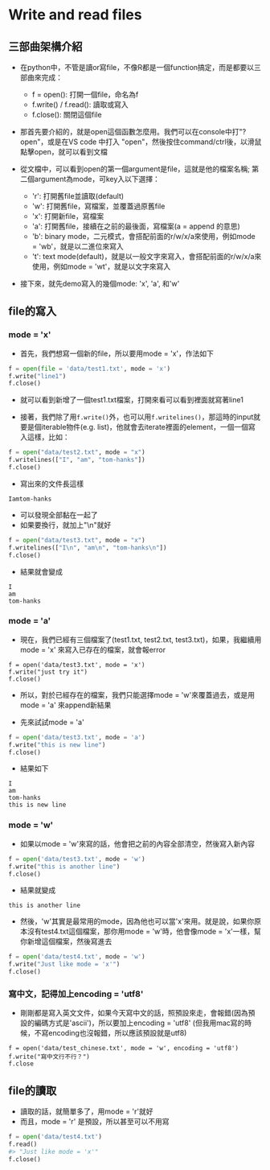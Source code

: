 # Write and read files  

## 三部曲架構介紹  

* 在python中，不管是讀or寫file，不像R都是一個function搞定，而是都要以三部曲來完成：  
  * f = open(): 打開一個file，命名為f  
  * f.write() / f.read(): 讀取或寫入  
  * f.close(): 關閉這個file

* 那首先要介紹的，就是open這個函數怎麼用。我們可以在console中打"?open"，或是在VS code 中打入 "open"，然後按住command/ctrl後，以滑鼠點擊open，就可以看到文檔  

* 從文檔中，可以看到open的第一個argument是file，這就是他的檔案名稱; 第二個argument為mode，可key入以下選擇：  
  * 'r': 打開舊file並讀取(default)  
  * 'w': 打開舊file，寫檔案，並覆蓋過原舊file  
  * 'x': 打開新file，寫檔案  
  * 'a': 打開舊file，接續在之前的最後面，寫檔案(a = append 的意思)  
  * 'b': binary mode，二元模式，會搭配前面的r/w/x/a來使用，例如mode = 'wb'，就是以二進位來寫入  
  * 't': text mode(default)，就是以一般文字來寫入，會搭配前面的r/w/x/a來使用，例如mode = 'wt'，就是以文字來寫入  

* 接下來，就先demo寫入的幾個mode: 'x', 'a', 和'w'  

## file的寫入  

### mode = 'x'  

* 首先，我們想寫一個新的file，所以要用mode = 'x'，作法如下  


```python
f = open(file = 'data/test1.txt', mode = 'x')
f.write("line1")
f.close()
```

* 就可以看到新增了一個test1.txt檔案，打開來看可以看到裡面就寫著line1  

* 接著，我們除了用`f.write()`外，也可以用`f.writelines()`，那這時的input就要是個iterable物件(e.g. list)，他就會去iterate裡面的element，一個一個寫入這樣，比如：  


```python
f = open("data/test2.txt", mode = "x")
f.writelines(["I", "am", "tom-hanks"])
f.close()
```

* 寫出來的文件長這樣  

```
Iamtom-hanks
```

* 可以發現全部黏在一起了  
* 如果要換行，就加上"\n"就好  


```python
f = open("data/test3.txt", mode = "x")
f.writelines(["I\n", "am\n", "tom-hanks\n"])
f.close()
```

* 結果就會變成  

```
I
am
tom-hanks
```

### mode = 'a'  

* 現在，我們已經有三個檔案了(test1.txt, test2.txt, test3.txt)，如果，我繼續用mode = 'x' 來寫入已存在的檔案，就會報error  


```python3
f = open('data/test3.txt', mode = 'x')
f.write("just try it")
f.close()
```

* 所以，對於已經存在的檔案，我們只能選擇mode = 'w'來覆蓋過去，或是用mode = 'a' 來append新結果  

* 先來試試mode = 'a'  


```python
f = open('data/test3.txt', mode = 'a')
f.write("this is new line")
f.close()
```

* 結果如下  

```
I
am
tom-hanks
this is new line
```

### mode = 'w'  

* 如果以mode = 'w'來寫的話，他會把之前的內容全部清空，然後寫入新內容  


```python
f = open('data/test3.txt', mode = 'w')
f.write("this is another line")
f.close()
```

* 結果就變成  

```
this is another line
```

* 然後，'w'其實是最常用的mode，因為他也可以當'x'來用。就是說，如果你原本沒有test4.txt這個檔案，那你用mode = 'w'時，他會像mode = 'x'一樣，幫你新增這個檔案，然後寫進去  


```python
f = open('data/test4.txt', mode = 'w')
f.write("Just like mode = 'x'")
f.close()
```

### 寫中文，記得加上encoding = 'utf8'  

* 剛剛都是寫入英文文件，如果今天寫中文的話，照預設來走，會報錯(因為預設的編碼方式是'ascii')，所以要加上encoding = 'utf8' (但我用mac寫的時候，不寫encoding也沒報錯，所以應該預設就是utf8)  


```python3
f = open('data/test_chinese.txt', mode = 'w', encoding = 'utf8')
f.write("寫中文行不行？")
f.close
```

## file的讀取  

* 讀取的話，就簡單多了，用mode = 'r'就好  
* 而且，mode = 'r' 是預設，所以甚至可以不用寫  


```python
f = open('data/test4.txt')
f.read()
#> "Just like mode = 'x'"
f.close()
```

